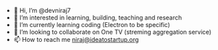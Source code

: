 - 👋 Hi, I’m @devniraj7
- 👀 I’m interested in learning, building, teaching and research
- 🌱 I’m currently learning coding (Electron to be specific)
- 💞️ I’m looking to collaborate on One TV (streming aggregation service)
- 📫 How to reach me niraj@ideatostartup.org

